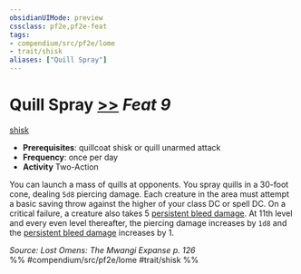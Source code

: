 ```yaml
---
obsidianUIMode: preview
cssclass: pf2e,pf2e-feat
tags:
- compendium/src/pf2e/lome
- trait/shisk
aliases: ["Quill Spray"]
---
```

# Quill Spray  [>>](/rules/core-rulebook/chapter-9-playing-the-game.md#Actions "Two-Action") *Feat 9*  
[shisk](/rules/traits/shisk-lome.md)  

- **Prerequisites**: quillcoat shisk or quill unarmed attack
- **Frequency**: once per day
- **Activity** Two-Action

You can launch a mass of quills at opponents. You spray quills in a 30-foot cone, dealing `5d8` piercing damage. Each creature in the area must attempt a basic saving throw against the higher of your class DC or spell DC. On a critical failure, a creature also takes 5 [persistent bleed damage](/rules/conditions.md#Persistent%20Damage). At 11th level and every even level thereafter, the piercing damage increases by `1d8` and the [persistent bleed damage](/rules/conditions.md#Persistent%20Damage) increases by 1.

*Source: Lost Omens: The Mwangi Expanse p. 126*  
%% #compendium/src/pf2e/lome #trait/shisk %%